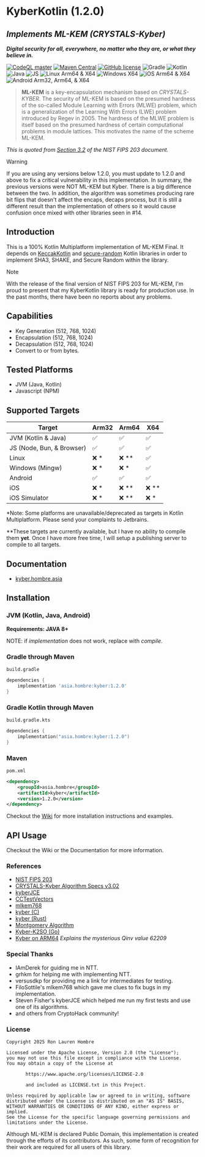 # KyberKotlin (1.2.0)
## _Implements ML-KEM (CRYSTALS-Kyber)_
_**Digital security for all, everywhere, no matter who they are, or what they believe in.**_

[![CodeQL master](https://github.com/ronhombre/KyberKotlin/actions/workflows/codeql.yml/badge.svg)](https://github.com/ronhombre/KyberKotlin/actions/workflows/codeql.yml)
[![Maven Central](https://img.shields.io/maven-central/v/asia.hombre/kyber.svg)](https://search.maven.org/#search%7Cga%7C1%7Cg%3A%22asia.hombre%22)
[![GitHub license](https://img.shields.io/badge/license-Apache%20License%202.0-blue.svg?style=flat)](https://www.apache.org/licenses/LICENSE-2.0)
![Gradle](https://img.shields.io/badge/Gradle-02303A.svg?style=for-the-badge&logo=Gradle&logoColor=white)
![Kotlin](https://img.shields.io/badge/kotlin-%237F52FF.svg?style=for-the-badge&logo=kotlin&logoColor=white)
![Java](https://img.shields.io/badge/java-%23ED8B00.svg?style=for-the-badge&logo=openjdk&logoColor=white)
![JS](https://img.shields.io/badge/JavaScript-F7DF1E?style=for-the-badge&logo=javascript&logoColor=black)
![Linux Arm64 & X64](https://img.shields.io/badge/Linux-FCC624?style=for-the-badge&logo=linux&logoColor=black)
![Windows X64](https://img.shields.io/badge/Windows-0078D6?style=for-the-badge&logo=windows&logoColor=white)
![iOS Arm64 & X64](https://img.shields.io/badge/iOS-000000?style=for-the-badge&logo=ios&logoColor=white)
![Android Arm32, Arm64, & X64](https://img.shields.io/badge/Android-3DDC84?style=for-the-badge&logo=android&logoColor=white)

> **ML-KEM** is a key-encapsulation mechanism based on _CRYSTALS-KYBER_. The security of ML-KEM is based on the presumed
> hardness of the so-called Module Learning with Errors (MLWE) problem, which is a generalization of the Learning With
> Errors (LWE) problem introduced by Regev in 2005. The hardness of the MLWE problem is itself based on the presumed
> hardness of certain computational problems in module lattices. This motivates the name of the scheme ML-KEM.

*This is quoted from 
[Section 3.2](https://nvlpubs.nist.gov/nistpubs/FIPS/NIST.FIPS.203.pdf) of the NIST FIPS 203 document.*

> [!WARNING]
> If you are using any versions below 1.2.0, you must update to 1.2.0 and above to fix a critical vulnerability in this
> implementation. In summary, the previous versions were NOT ML-KEM but Kyber. There is a big difference between the
> two. In addition, the algorithm was sometimes producing rare bit flips that doesn't affect the encaps, decaps process,
> but it is still a different result than the implementation of others so it would cause confusion once mixed with other
> libraries seen in #14.

## Introduction

This is a 100% Kotlin Multiplatform implementation of ML-KEM Final.
It depends on [KeccakKotlin](https://github.com/ronhombre/KeccakKotlin) and [secure-random](https://github.com/KotlinCrypto/secure-random) Kotlin libraries in order to implement SHA3, SHAKE, and
Secure Random within the library.

> [!NOTE]
> With the release of the final version of NIST FIPS 203 for ML-KEM, I'm proud to present that my KyberKotlin library is
> ready for production use. In the past months, there have been no reports about any problems.

## Capabilities
* Key Generation (512, 768, 1024)
* Encapsulation (512, 768, 1024)
* Decapsulation (512, 768, 1024)
* Convert to or from bytes.

## Tested Platforms
* JVM (Java, Kotlin)
* Javascript (NPM)

## Supported Targets

| Target                    | Arm32              | Arm64              | X64                |
|---------------------------|--------------------|--------------------|--------------------|
| JVM (Kotlin & Java)       | :white_check_mark: | :white_check_mark: | :white_check_mark: |
| JS (Node, Bun, & Browser) | :white_check_mark: | :white_check_mark: | :white_check_mark: |
| Linux                     | :x: *              | :x: **             | :white_check_mark: |
| Windows (Mingw)           | :x: *              | :x: *              | :white_check_mark: |
| Android                   | :white_check_mark: | :white_check_mark: | :white_check_mark: |
| iOS                       | :x: *              | :x: **             | :x: **             |
| iOS Simulator             | :x: *              | :x: **             | :x: *              |

*Note: Some platforms are unavailable/deprecated as targets in Kotlin Multiplatform. Please send your complaints to Jetbrains.

**These targets are currently available, but I have no ability to compile them **yet**. Once I have more free time, I will setup a publishing server to compile to all targets.

## Documentation
* [kyber.hombre.asia](https://kyber.hombre.asia)

## Installation
### JVM (Kotlin, Java, Android)

**Requirements: JAVA 8+**

NOTE: if _implementation_ does not work, replace with _compile_.

### Gradle through Maven

`build.gradle`

```groovy
dependencies {
    implementation 'asia.hombre:kyber:1.2.0'
}
```

### Gradle Kotlin through Maven

`build.gradle.kts`

```kotlin
dependencies {
    implementation("asia.hombre:kyber:1.2.0")
}
```

### Maven

`pom.xml`

```xml
<dependency>
    <groupId>asia.hombre</groupId>
    <artifactId>kyber</artifactId>
    <version>1.2.0</version>
</dependency>
```

Checkout the [Wiki](https://github.com/ronhombre/KyberKotlin/wiki/Installation) for more installation instructions and examples.

## API Usage

Checkout the Wiki or the Documentation for more information.

### References

* [NIST FIPS 203](https://csrc.nist.gov/pubs/fips/203/final)
* [CRYSTALS-Kyber Algorithm Specs v3.02](https://pq-crystals.org/kyber/data/kyber-specification-round3-20210804.pdf)
* [kyberJCE](https://github.com/fisherstevenk/kyberJCE)
* [CCTestVectors](https://github.com/C2SP/CCTV/)
* [mlkem768](https://github.com/FiloSottile/mlkem768)
* [kyber (C)](https://github.com/pq-crystals/kyber)
* [kyber (Rust)](https://github.com/Argyle-Software/kyber)
* [Montgomery Algorithm](https://www.ams.org/journals/mcom/1985-44-170/S0025-5718-1985-0777282-X/S0025-5718-1985-0777282-X.pdf)
* [Kyber-K2SO (Go)](https://github.com/symbolicsoft/kyber-k2so)
* [Kyber on ARM64](https://eprint.iacr.org/2021/561.pdf) _Explains the mysterious Qinv value 62209_

### Special Thanks

* IAmDerek for guiding me in NTT.
* grhkm for helping me with implementing NTT.
* versusdkp for providing me a link for intermediates for testing.
* FiloSottile's mlkem768 which gave me clues to fix bugs in my implementation.
* Steven Fisher's kyberJCE which helped me run my first tests and use one of its algorithms.
* and others from CryptoHack community!

### License

```
Copyright 2025 Ron Lauren Hombre

Licensed under the Apache License, Version 2.0 (the "License");
you may not use this file except in compliance with the License.
You may obtain a copy of the License at

       https://www.apache.org/licenses/LICENSE-2.0
       
       and included as LICENSE.txt in this Project.

Unless required by applicable law or agreed to in writing, software
distributed under the License is distributed on an "AS IS" BASIS,
WITHOUT WARRANTIES OR CONDITIONS OF ANY KIND, either express or implied.
See the License for the specific language governing permissions and
limitations under the License.
```

Although ML-KEM is declared Public Domain, this implementation is created through the efforts of its contributors. As
such, some form of recognition for their work are required for all users of this library.

